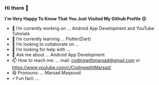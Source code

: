 ### Hi there 👋

<!--
**MarsadMaqsood/MarsadMaqsood** is a ✨ _special_ ✨ repository because its `README.md` (this file) appears on your GitHub profile.
-->
**I'm Very Happy To Know That You Just Visited My Github Profile 😉**
- 🔭 I’m currently working on ... Android App Development and YouTube Tutorials
- 🌱 I’m currently learning ... Flutter(Dart)
- 👯 I’m looking to collaborate on ...
- 🤔 I’m looking for help with ...
- 💬 Ask me about ... Android App Development
- 📫 How to reach me: ... mail: codingwithmarsad@gmail.com or https://www.youtube.com/c/CodingwithMarsad/
- 😄 Pronouns: ... Marsad Maqsood
- ⚡ Fun fact: ... 

